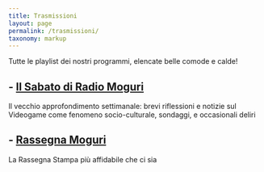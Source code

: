 ```yaml
---
title: Trasmissioni
layout: page
permalink: /trasmissioni/
taxonomy: markup
---
```


Tutte le playlist dei nostri programmi, elencate belle comode e calde!

## - [Il Sabato di Radio Moguri](https://www.facebook.com/radiomoguri/playlist/659609907724722)

Il vecchio approfondimento settimanale: brevi riflessioni e notizie sul Videogame come fenomeno socio-culturale, sondaggi, e occasionali deliri

## - [Rassegna Moguri](https://www.facebook.com/media/set/?set=a.534478926999178&type=1&l=102a0177d2)

La Rassegna Stampa più affidabile che ci sia
